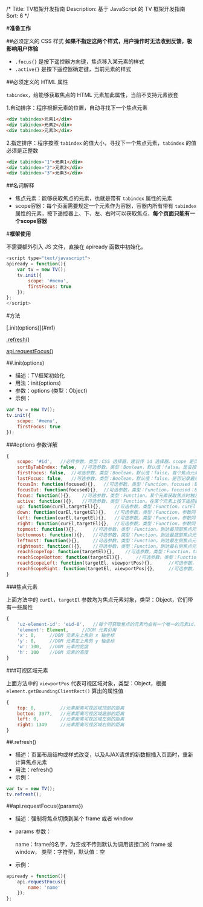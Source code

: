 /*
Title: TV框架开发指南
Description: 基于 JavaScript 的 TV 框架开发指南
Sort: 6
*/

#**准备工作**

##必须定义的 CSS 样式
**如果不指定这两个样式，用户操作时无法收到反馈，极影响用户体验**

* `.focus{}` 是按下遥控器方向键，焦点移入某元素的样式
* `.active{}` 是按下遥控器确定键，当前元素的样式

##必须定义的 HTML 属性

`tabindex`，给能够获取焦点的 HTML 元素加此属性，当前不支持元素嵌套

1.自动排序：程序根据元素的位置，自动寻找下一个焦点元素

```html
<div tabindex>元素1</div>
<div tabindex>元素2</div>
<div tabindex>元素3</div>
```

2.指定排序：程序按照 `tabindex` 的值大小，寻找下一个焦点元素，`tabindex` 的值必须是正整数

```html
<div tabindex="1">元素1</div>
<div tabindex="2">元素2</div>
<div tabindex="3">元素3</div>
```

##名词解释

* 焦点元素：能够获取焦点的元素，也就是带有 `tabindex` 属性的元素
* scope容器：每个页面需要规定一个元素作为容器，容器内所有带有 `tabindex` 属性的元素，按下遥控器上、下、左、右时可以获取焦点，**每个页面只能有一个scope容器**

#**框架使用**

不需要额外引入 JS 文件，直接在 apiready 函数中初始化。

```js
<script type="text/javascript">
apiready = function(){
	var tv = new TV();
    tv.init({
        scope: '#menu',
        firstFocus: true
    });
};
</script>
```

#方法

<div class="outline">
[.init(options)](#m1)

[.refresh()](#m2)

[api.requestFocus()](#m3)
</div>

<div id="m1"></div>
##.init(options)

- 描述：TV框架初始化
- 用法：init(options)
- 参数：options (类型：Object)
- 示例：	
```js
var tv = new TV();
tv.init({
	scope: '#menu',
    firstFocus: true
});
```

###options 参数详解

```js
{
	scope: '#id',	//必传参数，类型：CSS 选择器，建议传 id 选择器。scope 是页面内可以获取焦点的所有元素的最外层容器，一个页面只能有一个容器。
	sortByTabIndex: false,	//可选参数，类型：Boolean，默认值：false。是否按 tabindex 值大小寻找元素
	firstFocus: false,	//可选参数，类型：Boolean，默认值：false。首个焦点元素是否需要样式
	lastFocus: false,	//可选参数，类型：Boolean，默认值：false。是否记录最后一个焦点元素的状态，适用场景：TAB 标签切换，内容区域的焦点需要记录
	focusIn: function(focused){},	//可选参数，类型：Function，focused：Boolean 型。当前的 Frame 或 Window 获取焦点时触发
	focusOut: function(focused){}, 	//可选参数，类型：Function，focused：Boolean 型。当前的 Frame 或 Window 失去焦点时触发
	focus: function(){},	//可选参数，类型：Function。某个元素获取焦点时触发
	active: function(){},	//可选参数，类型：Function。在某个元素上按下遥控器确认键时触发
	up: function(curEl,targetEl){},		//可选参数，类型：Function。curEl：当前元素，targetEl：下一个可获取焦点的元素。按下遥控器上键时触发
	down: function(curEl,targetEl){},	//可选参数，类型：Function，参数同 up 。按下遥控器下键时触发
	left: function(curEl,targetEl){},	//可选参数，类型：Function，参数同 up 。按下遥控器左键时触发
	right: function(curEl,targetEl){},	//可选参数，类型：Function，参数同 up 。按下遥控器右键时触发
	topmost: function(){},		//可选参数，类型：Function。到达最顶部焦点元素时触发
	bottommost: function(){},	//可选参数，类型：Function。到达最底部焦点元素时触发
	leftmost: function(){},		//可选参数，类型：Function。到达最左侧焦点元素时触发
	rightmost: function(){},	//可选参数，类型：Function。到达最右侧焦点元素时触发
	reachScopeTop: function(targetEl){},	//可选参数，类型：Function，targetEl：下一个可获取焦点的元素。到达scope容器的最顶部时触发
	reachScopeBottom: function(targetEl){},		//可选参数，类型：Function，targetEl：下一个可获取焦点的元素。到达scope容器的最底部时触发
	reachScopeLeft: function(targetEl, viewportPos){},		//可选参数，类型：Function，targetEl：下一个可获取焦点的元素，viewportPos：scope容器元素。到达scope容器的最左侧时触发
	reachScopeRight: function(targetEl, viewportPos){},		//可选参数，类型：Function，targetEl：下一个可获取焦点的元素，viewportPos：scope容器元素。到达scope容器的最右侧时触发
}
```

###焦点元素

上面方法中的 `curEl`，`targetEl` 参数均为焦点元素对象，类型：Object，它们带有一些属性

```js
{
	'uz-element-id': 'eid-0',	//每个可获取焦点的元素均会有一个唯一的元素id，框架自动分配，可通过此属性找到元素。示例：<div tabindex uz-element-id="eid-1"></div>
    'element': Element,		//DOM 元素引用
    'x': 0,		//DOM 元素左上角的 x 轴坐标
    'y': 0,		//DOM 元素左上角的 y 轴坐标
    'w': 100,	//DOM 元素的宽度
    'h': 100	//DOM 元素的高度
}
```

###可视区域元素

上面方法中的 `viewportPos` 代表可视区域对象，类型：Object，根据 `element.getBoundingClientRect()` 算出的属性值

```js
{
	top: 0,			//元素距离可视区域顶部的距离
	bottom: 3077,	//元素距离可视区域底部的距离
	left: 0,		//元素距离可视区域左侧的距离
	right: 1349		//元素距离可视区域右侧的距离
}
```

<div id="m2"></div>
##.refresh()

- 描述：页面布局结构或样式改变，以及AJAX请求的新数据插入页面时，重新计算焦点元素
- 用法：refresh()
- 示例：
```js
var tv = new TV();
tv.refresh();
```

<div id="m3"></div>
##api.requestFocus({params})

- 描述：强制将焦点切换到某个 frame 或者 window
- params 参数：

    name：frame的名字，为空或不传则默认为调用该接口的 frame 或 window， 类型：字符型，默认值：空
- 示例：
```js
apiready = function(){
    api.requestFocus({
        name: 'name'
    });
};
```

